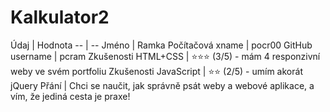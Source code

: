 # Kalkulator2

<html>
<body>
<!--StartFragment-->
Údaj | Hodnota
-- | --
Jméno | Ramka Počítačová
xname | pocr00
GitHub username | pcram
Zkušenosti HTML+CSS | ⭐⭐⭐ (3/5) - mám 4 responzivní weby ve svém portfoliu
Zkušenosti JavaScript | ⭐⭐ (2/5) - umím akorát jQuery
Přání | Chci se naučit, jak správně psát weby a webové aplikace, a vím, že jediná cesta je praxe!

<!--EndFragment-->
</body>
</html>
